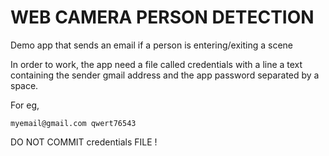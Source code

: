 # WEB CAMERA PERSON DETECTION

Demo app that sends an email if a person is entering/exiting a scene

In order to work, the app need a file called credentials with a line a text
containing the sender gmail address and the app password separated by a space.

For eg, 

    myemail@gmail.com qwert76543


DO NOT COMMIT credentials FILE !